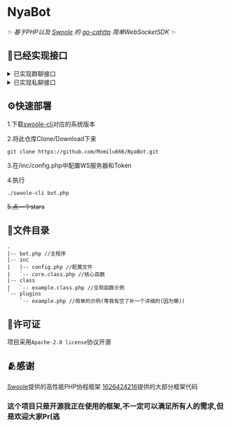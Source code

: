 # NyaBot

_✨ 基于PHP以及 [Swoole](https://www.swoole.com/) 的 [go-cqhttp](https://github.com/Mrs4s/go-cqhttp/) 简单WebSocketSDK ✨_  

## 🎈已经实现接口

<details>
<summary>已实现群聊接口</summary>

- [x] 发送群聊消息

- [x] 发送群聊回复消息

- More TODO...

</details>

<details>
<summary>已实现私聊接口</summary>

- TODO(咕咕咕)

</details>

## ⚙️快速部署
1.下载[swoole-cli](https://www.swoole.com/download)对应的系统版本

2.将此仓库Clone/Download下来
``` code
git clone https://github.com/Mxmilu666/NyaBot.git
```
3.在/inc/config.php中配置WS服务器和Token

4.执行
``` code
./swoole-cli bot.php
```
~~5.点一个stars~~

## 📁文件目录
``` code
.
|-- bot.php //主程序
|-- inc
|   |-- config.php //配置文件
|   `-- core.class.php //核心函数
|-- class
|   `-- example.class.php //全局函数示例
`-- plugins
    `-- example.php //简单的示例(等我有空了补一个详细的(因为懒))

```

## 📖许可证
项目采用`Apache-2.0 license`协议开源

## 🫂感谢
[Swoole](https://www.swoole.com/)提供的高性能PHP协程框架
[1626424216](https://github.com/1626424216)提供的大部分框架代码

### 这个项目只是开源我正在使用的框架,不一定可以满足所有人的需求,但是欢迎大家Pr(逃
